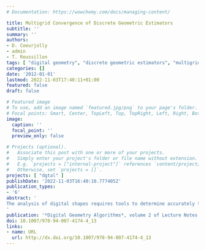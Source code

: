 ```yaml
---
# Documentation: https://wowchemy.com/docs/managing-content/

title: Multigrid Convergence of Discrete Geometric Estimators
subtitle: ''
summary: ''
authors:
- D. Coeurjolly
- admin
- T. Roussillon
tags: [ "digital geometry", "discrete geometric estimators", "multigrid convergence", "2D", "tangent estimator", "length estimator", "curvature estimator" ]
categories: []
date: '2012-01-01'
lastmod: 2022-11-03T17:40:11+01:00
featured: false
draft: false

# Featured image
# To use, add an image named `featured.jpg/png` to your page's folder.
# Focal points: Smart, Center, TopLeft, Top, TopRight, Left, Right, BottomLeft, Bottom, BottomRight.
image:
  caption: ''
  focal_point: ''
  preview_only: false

# Projects (optional).
#   Associate this post with one or more of your projects.
#   Simply enter your project's folder or file name without extension.
#   E.g. `projects = ["internal-project"]` references `content/project/deep-learning/index.md`.
#   Otherwise, set `projects = []`.
projects: [ "dgtal" ]
publishDate: '2022-11-03T16:40:10.777405Z'
publication_types:
- '6'
abstract: '
The analysis of digital shapes requires tools to determine accurately their geometric characteristics. Their boundary is by essence discrete and is seen by continuous geometry as a jagged continuous curve, either straight or not derivable. Discrete geometric estimators are specific tools designed to determine geometric information on such curves. We present here global geometric estimators of area, length, moments, as well as local geometric estimators of tangent and curvature. We further study their multigrid convergence, a fundamental property which guarantees that the estimation tends toward the exact one as the sampling resolution gets finer and finer. Known theorems on multigrid convergence are summarized. A representative subsets of estimators have been implemented in a common framework (the library DGtal), and have been experimentally evaluated for several classes of shapes. Thus, the interested users have all the information for choosing the best adapted estimators to their applications, and readily dispose of an efficient implementation.
'
publication: '*Digital Geometry Algorithms*, volume 2 of Lecture Notes in Computational Vision and Biomechanics, pp 395-424, 2012, Springer, Cham.'
doi: 10.1007/978-94-007-4174-4_13
links:
- name: URL
  url: http://dx.doi.org/10.1007/978-94-007-4174-4_13
---
```

